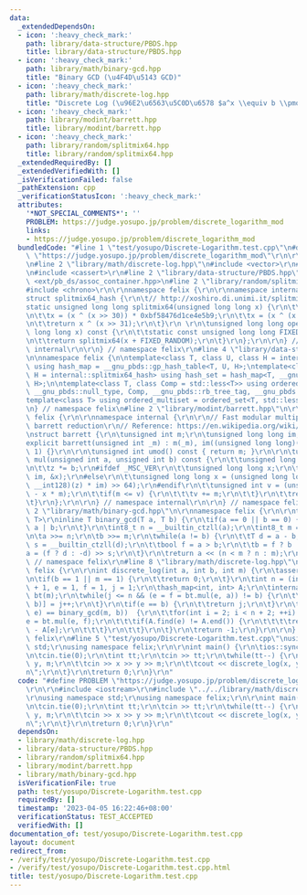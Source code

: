 ```yaml
---
data:
  _extendedDependsOn:
  - icon: ':heavy_check_mark:'
    path: library/data-structure/PBDS.hpp
    title: library/data-structure/PBDS.hpp
  - icon: ':heavy_check_mark:'
    path: library/math/binary-gcd.hpp
    title: "Binary GCD (\u4F4D\u5143 GCD)"
  - icon: ':heavy_check_mark:'
    path: library/math/discrete-log.hpp
    title: "Discrete Log (\u96E2\u6563\u5C0D\u6578 $a^x \\equiv b \\pmod m$)"
  - icon: ':heavy_check_mark:'
    path: library/modint/barrett.hpp
    title: library/modint/barrett.hpp
  - icon: ':heavy_check_mark:'
    path: library/random/splitmix64.hpp
    title: library/random/splitmix64.hpp
  _extendedRequiredBy: []
  _extendedVerifiedWith: []
  _isVerificationFailed: false
  _pathExtension: cpp
  _verificationStatusIcon: ':heavy_check_mark:'
  attributes:
    '*NOT_SPECIAL_COMMENTS*': ''
    PROBLEM: https://judge.yosupo.jp/problem/discrete_logarithm_mod
    links:
    - https://judge.yosupo.jp/problem/discrete_logarithm_mod
  bundledCode: "#line 1 \"test/yosupo/Discrete-Logarithm.test.cpp\"\n#define PROBLEM\
    \ \"https://judge.yosupo.jp/problem/discrete_logarithm_mod\"\r\n\r\n#include <iostream>\r\
    \n#line 2 \"library/math/discrete-log.hpp\"\n#include <vector>\r\n#include <cmath>\r\
    \n#include <cassert>\r\n#line 2 \"library/data-structure/PBDS.hpp\"\n#include\
    \ <ext/pb_ds/assoc_container.hpp>\n#line 2 \"library/random/splitmix64.hpp\"\n\
    #include <chrono>\r\n\r\nnamespace felix {\r\n\r\nnamespace internal {\r\n\r\n\
    struct splitmix64_hash {\r\n\t// http://xoshiro.di.unimi.it/splitmix64.c\r\n\t\
    static unsigned long long splitmix64(unsigned long long x) {\r\n\t\tx += 0x9e3779b97f4a7c15;\r\
    \n\t\tx = (x ^ (x >> 30)) * 0xbf58476d1ce4e5b9;\r\n\t\tx = (x ^ (x >> 27)) * 0x94d049bb133111eb;\r\
    \n\t\treturn x ^ (x >> 31);\r\n\t}\r\n \r\n\tunsigned long long operator()(unsigned\
    \ long long x) const {\r\n\t\tstatic const unsigned long long FIXED_RANDOM = std::chrono::steady_clock::now().time_since_epoch().count();\r\
    \n\t\treturn splitmix64(x + FIXED_RANDOM);\r\n\t}\r\n};\r\n\r\n} // namespace\
    \ internal\r\n\r\n} // namespace felix\r\n#line 4 \"library/data-structure/PBDS.hpp\"\
    \n\nnamespace felix {\n\ntemplate<class T, class U, class H = internal::splitmix64_hash>\
    \ using hash_map = __gnu_pbds::gp_hash_table<T, U, H>;\ntemplate<class T, class\
    \ H = internal::splitmix64_hash> using hash_set = hash_map<T, __gnu_pbds::null_type,\
    \ H>;\n\ntemplate<class T, class Comp = std::less<T>> using ordered_set = __gnu_pbds::tree<T,\
    \ __gnu_pbds::null_type, Comp, __gnu_pbds::rb_tree_tag, __gnu_pbds::tree_order_statistics_node_update>;\n\
    template<class T> using ordered_multiset = ordered_set<T, std::less_equal<T>>;\n\
    \n} // namespace felix\n#line 2 \"library/modint/barrett.hpp\"\n\r\nnamespace\
    \ felix {\r\n\r\nnamespace internal {\r\n\r\n// Fast modular multiplication by\
    \ barrett reduction\r\n// Reference: https://en.wikipedia.org/wiki/Barrett_reduction\r\
    \nstruct barrett {\r\n\tunsigned int m;\r\n\tunsigned long long im;\r\n\r\n\t\
    explicit barrett(unsigned int _m) : m(_m), im((unsigned long long)(-1) / _m +\
    \ 1) {}\r\n\r\n\tunsigned int umod() const { return m; }\r\n\r\n\tunsigned int\
    \ mul(unsigned int a, unsigned int b) const {\r\n\t\tunsigned long long z = a;\r\
    \n\t\tz *= b;\r\n#ifdef _MSC_VER\r\n\t\tunsigned long long x;\r\n\t\t_umul128(z,\
    \ im, &x);\r\n#else\r\n\t\tunsigned long long x = (unsigned long long)(((unsigned\
    \ __int128)(z) * im) >> 64);\r\n#endif\r\n\t\tunsigned int v = (unsigned int)(z\
    \ - x * m);\r\n\t\tif(m <= v) {\r\n\t\t\tv += m;\r\n\t\t}\r\n\t\treturn v;\r\n\
    \t}\r\n};\r\n\r\n} // namespace internal\r\n\r\n} // namespace felix\r\n#line\
    \ 2 \"library/math/binary-gcd.hpp\"\n\r\nnamespace felix {\r\n\r\ntemplate<class\
    \ T>\r\ninline T binary_gcd(T a, T b) {\r\n\tif(a == 0 || b == 0) {\r\n\t\treturn\
    \ a | b;\r\n\t}\r\n\tint8_t n = __builtin_ctzll(a);\r\n\tint8_t m = __builtin_ctzll(b);\r\
    \n\ta >>= n;\r\n\tb >>= m;\r\n\twhile(a != b) {\r\n\t\tT d = a - b;\r\n\t\tint8_t\
    \ s = __builtin_ctzll(d);\r\n\t\tbool f = a > b;\r\n\t\tb = f ? b : a;\r\n\t\t\
    a = (f ? d : -d) >> s;\r\n\t}\r\n\treturn a << (n < m ? n : m);\r\n}\r\n\r\n}\
    \ // namespace felix\r\n#line 8 \"library/math/discrete-log.hpp\"\n\r\nnamespace\
    \ felix {\r\n\r\nint discrete_log(int a, int b, int m) {\r\n\tassert(b < m);\r\
    \n\tif(b == 1 || m == 1) {\r\n\t\treturn 0;\r\n\t}\r\n\tint n = (int) std::sqrt(m)\
    \ + 1, e = 1, f = 1, j = 1;\r\n\thash_map<int, int> A;\r\n\tinternal::barrett\
    \ bt(m);\r\n\twhile(j <= n && (e = f = bt.mul(e, a)) != b) {\r\n\t\tA[bt.mul(e,\
    \ b)] = j++;\r\n\t}\r\n\tif(e == b) {\r\n\t\treturn j;\r\n\t}\r\n\tif(binary_gcd(m,\
    \ e) == binary_gcd(m, b))  {\r\n\t\tfor(int i = 2; i < n + 2; ++i) {\r\n\t\t\t\
    e = bt.mul(e, f);\r\n\t\t\tif(A.find(e) != A.end()) {\r\n\t\t\t\treturn n * i\
    \ - A[e];\r\n\t\t\t}\r\n\t\t}\r\n\t}\r\n\treturn -1;\r\n}\r\n\r\n} // namespace\
    \ felix\r\n#line 5 \"test/yosupo/Discrete-Logarithm.test.cpp\"\nusing namespace\
    \ std;\r\nusing namespace felix;\r\n\r\nint main() {\r\n\tios::sync_with_stdio(false);\r\
    \n\tcin.tie(0);\r\n\tint tt;\r\n\tcin >> tt;\r\n\twhile(tt--) {\r\n\t\tint x,\
    \ y, m;\r\n\t\tcin >> x >> y >> m;\r\n\t\tcout << discrete_log(x, y, m) << \"\\\
    n\";\r\n\t}\r\n\treturn 0;\r\n}\r\n"
  code: "#define PROBLEM \"https://judge.yosupo.jp/problem/discrete_logarithm_mod\"\
    \r\n\r\n#include <iostream>\r\n#include \"../../library/math/discrete-log.hpp\"\
    \r\nusing namespace std;\r\nusing namespace felix;\r\n\r\nint main() {\r\n\tios::sync_with_stdio(false);\r\
    \n\tcin.tie(0);\r\n\tint tt;\r\n\tcin >> tt;\r\n\twhile(tt--) {\r\n\t\tint x,\
    \ y, m;\r\n\t\tcin >> x >> y >> m;\r\n\t\tcout << discrete_log(x, y, m) << \"\\\
    n\";\r\n\t}\r\n\treturn 0;\r\n}\r\n"
  dependsOn:
  - library/math/discrete-log.hpp
  - library/data-structure/PBDS.hpp
  - library/random/splitmix64.hpp
  - library/modint/barrett.hpp
  - library/math/binary-gcd.hpp
  isVerificationFile: true
  path: test/yosupo/Discrete-Logarithm.test.cpp
  requiredBy: []
  timestamp: '2023-04-05 16:22:46+08:00'
  verificationStatus: TEST_ACCEPTED
  verifiedWith: []
documentation_of: test/yosupo/Discrete-Logarithm.test.cpp
layout: document
redirect_from:
- /verify/test/yosupo/Discrete-Logarithm.test.cpp
- /verify/test/yosupo/Discrete-Logarithm.test.cpp.html
title: test/yosupo/Discrete-Logarithm.test.cpp
---
```

